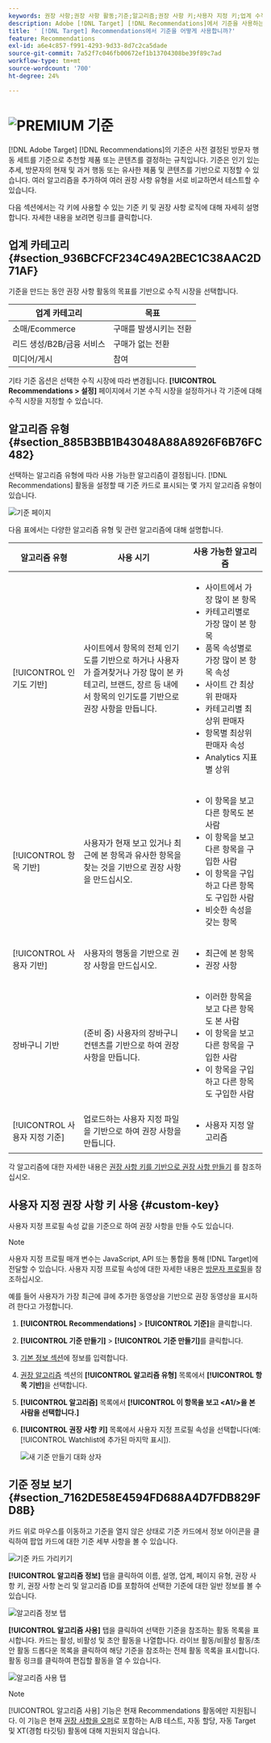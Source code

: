 ```yaml
---
keywords: 권장 사항;권장 사항 활동;기준;알고리즘;권장 사항 키;사용자 지정 키;업계 수직 시장;리테일;리테일 생성;b2b;금융 서비스;미디어;게시
description: Adobe [!DNL Target] [!DNL Recommendations]에서 기준을 사용하는 방법을 알아봅니다.
title: ' [!DNL Target] Recommendations에서 기준을 어떻게 사용합니까?'
feature: Recommendations
exl-id: a6e4c857-f991-4293-9d33-8d7c2ca5dade
source-git-commit: 7a52f7c046fb00672ef1b13704308be39f89c7ad
workflow-type: tm+mt
source-wordcount: '700'
ht-degree: 24%

---
```


# ![PREMIUM](/help/assets/premium.png) 기준

[!DNL Adobe Target] [!DNL Recommendations]의 기준은 사전 결정된 방문자 행동 세트를 기준으로 추천할 제품 또는 콘텐츠를 결정하는 규칙입니다. 기준은 인기 있는 추세, 방문자의 현재 및 과거 행동 또는 유사한 제품 및 콘텐츠를 기반으로 지정할 수 있습니다. 여러 알고리즘을 추가하여 여러 권장 사항 유형을 서로 비교하면서 테스트할 수 있습니다.

다음 섹션에서는 각 키에 사용할 수 있는 기준 키 및 권장 사항 로직에 대해 자세히 설명합니다. 자세한 내용을 보려면 링크를 클릭합니다.

## 업계 카테고리 {#section_936BCFCF234C49A2BEC1C38AAC2D71AF}

기준을 만드는 동안 권장 사항 활동의 목표를 기반으로 수직 시장을 선택합니다.

| 업계 카테고리 | 목표 |
|--- |--- |
| 소매/Ecommerce | 구매를 발생시키는 전환 |
| 리드 생성/B2B/금융 서비스 | 구매가 없는 전환 |
| 미디어/게시 | 참여 |

기타 기준 옵션은 선택한 수직 시장에 따라 변경됩니다. **[!UICONTROL Recommendations > 설정]** 페이지에서 기본 수직 시장을 설정하거나 각 기준에 대해 수직 시장을 지정할 수 있습니다.

## 알고리즘 유형 {#section_885B3BB1B43048A88A8926F6B76FC482}

선택하는 알고리즘 유형에 따라 사용 가능한 알고리즘이 결정됩니다. [!DNL Recommendations] 활동을 설정할 때 기준 카드로 표시되는 몇 가지 알고리즘 유형이 있습니다.

![기준 페이지](assets/criteria-page.png)

다음 표에서는 다양한 알고리즘 유형 및 관련 알고리즘에 대해 설명합니다.

| 알고리즘 유형 | 사용 시기 | 사용 가능한 알고리즘 |
| --- | --- | --- |
| [!UICONTROL 인기도 기반] | 사이트에서 항목의 전체 인기도를 기반으로 하거나 사용자가 즐겨찾거나 가장 많이 본 카테고리, 브랜드, 장르 등 내에서 항목의 인기도를 기반으로 권장 사항을 만듭니다. | <ul><li>사이트에서 가장 많이 본 항목</li><li>카테고리별로 가장 많이 본 항목</li><li>품목 속성별로 가장 많이 본 항목 속성</li><li>사이트 간 최상위 판매자</li><li>카테고리별 최상위 판매자</li><li>항목별 최상위 판매자 속성</li><li>Analytics 지표별 상위</li></ul> |
| [!UICONTROL 항목 기반] | 사용자가 현재 보고 있거나 최근에 본 항목과 유사한 항목을 찾는 것을 기반으로 권장 사항을 만드십시오. | <ul><li>이 항목을 보고 다른 항목도 본 사람</li><li>이 항목을 보고 다른 항목을 구입한 사람</li><li>이 항목을 구입하고 다른 항목도 구입한 사람</li><li>비슷한 속성을 갖는 항목</li></ul> |
| [!UICONTROL 사용자 기반] | 사용자의 행동을 기반으로 권장 사항을 만드십시오. | <ul><li>최근에 본 항목</li><li>권장 사항</li></ul> |
| 장바구니 기반 | (준비 중) 사용자의 장바구니 컨텐츠를 기반으로 하여 권장 사항을 만듭니다. | <ul><li>이러한 항목을 보고 다른 항목도 본 사람</li><li>이 항목을 보고 다른 항목을 구입한 사람</li><li>이 항목을 구입하고 다른 항목도 구입한 사람</li></ul> |
| [!UICONTROL 사용자 지정 기준] | 업로드하는 사용자 지정 파일을 기반으로 하여 권장 사항을 만듭니다. | <ul><li>사용자 지정 알고리즘</li></ul> |

각 알고리즘에 대한 자세한 내용은 [권장 사항 키를 기반으로 권장 사항 만들기](/help/c-recommendations/c-algorithms/base-the-recommendation-on-a-recommendation-key.md) 를 참조하십시오.

## 사용자 지정 권장 사항 키 사용 {#custom-key}

사용자 지정 프로필 속성 값을 기준으로 하여 권장 사항을 만들 수도 있습니다.

>[!NOTE]
>
>사용자 지정 프로필 매개 변수는 JavaScript, API 또는 통합을 통해 [!DNL Target]에 전달할 수 있습니다. 사용자 지정 프로필 속성에 대한 자세한 내용은 [방문자 프로필](/help/c-target/c-visitor-profile/visitor-profile.md)을 참조하십시오.

예를 들어 사용자가 가장 최근에 큐에 추가한 동영상을 기반으로 권장 동영상을 표시하려 한다고 가정합니다.

1. **[!UICONTROL Recommendations]** > **[!UICONTROL 기준]**&#x200B;을 클릭합니다.

1. **[!UICONTROL 기준 만들기]** > **[!UICONTROL 기준 만들기]**&#x200B;를 클릭합니다.

1. [기본 정보 섹션](/help/c-recommendations/c-algorithms/create-new-algorithm.md#info)에 정보를 입력합니다.

1. [권장 알고리즘](/help/c-recommendations/c-algorithms/create-new-algorithm.md#rec-algo) 섹션의 **[!UICONTROL 알고리즘 유형]** 목록에서 **[!UICONTROL 항목 기반]**&#x200B;을 선택합니다.

1. **[!UICONTROL 알고리즘]** 목록에서 **[!UICONTROL 이 항목을 보고 &lt;A1/>을 본 사람을 선택합니다.]**

1. **[!UICONTROL 권장 사항 키]** 목록에서 사용자 지정 프로필 속성을 선택합니다(예: [!UICONTROL Watchlist에 추가된 마지막 표시]).

   ![새 기준 만들기 대화 상자](assets/custom-key1.png)

## 기준 정보 보기 {#section_7162DE58E4594FD688A4D7FDB829FD8B}

카드 위로 마우스를 이동하고 기준을 열지 않은 상태로 기준 카드에서 정보 아이콘을 클릭하여 팝업 카드에 대한 기준 세부 사항을 볼 수 있습니다.

![기준 카드 가리키기](/help/c-recommendations/c-algorithms/assets/criteria_hover.png)

**[!UICONTROL 알고리즘 정보]** 탭을 클릭하여 이름, 설명, 업계, 페이지 유형, 권장 사항 키, 권장 사항 논리 및 알고리즘 ID를 포함하여 선택한 기준에 대한 일반 정보를 볼 수 있습니다.

![알고리즘 정보 탭](/help/c-recommendations/c-algorithms/assets/criteria_info.png)

**[!UICONTROL 알고리즘 사용]** 탭을 클릭하여 선택한 기준을 참조하는 활동 목록을 표시합니다. 카드는 활성, 비활성 및 초안 활동을 나열합니다. 라이브 활동/비활성 활동/초안 활동 드롭다운 목록을 클릭하여 해당 기준을 참조하는 전체 활동 목록을 표시합니다. 활동 링크를 클릭하여 편집할 활동을 열 수 있습니다.

![알고리즘 사용 탭](/help/c-recommendations/c-algorithms/assets/criteria_usage.png)

>[!NOTE]
>
>[!UICONTROL 알고리즘 사용] 기능은 현재 Recommendations 활동에만 지원됩니다. 이 기능은 현재 [권장 사항을 오퍼](/help/c-recommendations/recommendations-as-an-offer.md)로 포함하는 A/B 테스트, 자동 할당, 자동 Target 및 XT(경험 타깃팅) 활동에 대해 지원되지 않습니다.
